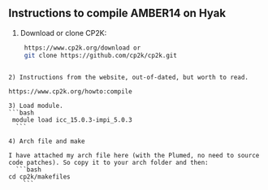 ## Instructions to compile AMBER14 on Hyak

1) Download or clone CP2K:
  
   ```bash
    https://www.cp2k.org/download or
    git clone https://github.com/cp2k/cp2k.git
  ```
  
2) Instructions from the website, out-of-dated, but worth to read.

https://www.cp2k.org/howto:compile

3) Load module.
  ```bash
   module load icc_15.0.3-impi_5.0.3
    ```
    
4) Arch file and make

I have attached my arch file here (with the Plumed, no need to source code patches). So copy it to your arch folder and then:
    ```bash
  cd cp2k/makefiles
      ```
  
